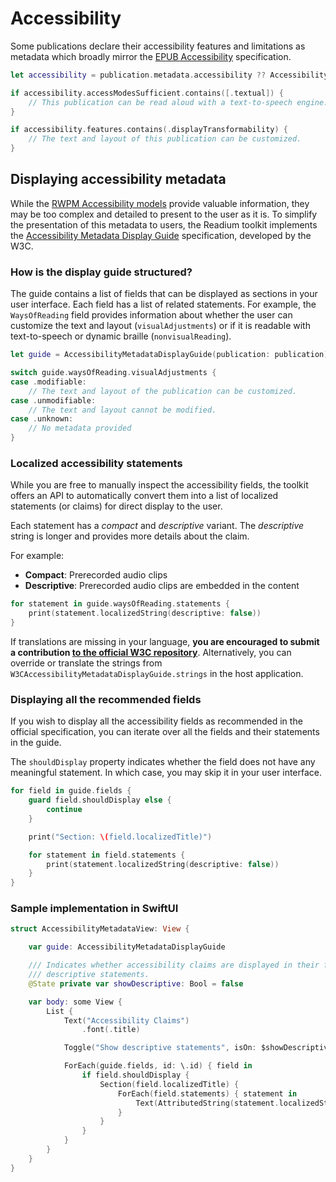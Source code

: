 # Accessibility

Some publications declare their accessibility features and limitations as metadata which broadly mirror the [EPUB Accessibility](https://www.w3.org/TR/epub-a11y-11) specification.

```swift
let accessibility = publication.metadata.accessibility ?? Accessibility()

if accessibility.accessModesSufficient.contains([.textual]) {
    // This publication can be read aloud with a text-to-speech engine.
}

if accessibility.features.contains(.displayTransformability) {
    // The text and layout of this publication can be customized.
}
```

## Displaying accessibility metadata

While the [RWPM Accessibility models](https://readium.org/webpub-manifest/contexts/default/#accessibility-metadata) provide valuable information, they may be too complex and detailed to present to the user as it is. To simplify the presentation of this metadata to users, the Readium toolkit implements the [Accessibility Metadata Display Guide](https://w3c.github.io/publ-a11y/a11y-meta-display-guide/2.0/guidelines/) specification, developed by the W3C.

### How is the display guide structured?

The guide contains a list of fields that can be displayed as sections in your user interface. Each field has a list of related statements. For example, the `WaysOfReading` field provides information about whether the user can customize the text and layout (`visualAdjustments`) or if it is readable with text-to-speech or dynamic braille (`nonvisualReading`).

```swift
let guide = AccessibilityMetadataDisplayGuide(publication: publication)

switch guide.waysOfReading.visualAdjustments {
case .modifiable:
    // The text and layout of the publication can be customized.
case .unmodifiable:
    // The text and layout cannot be modified.
case .unknown:
    // No metadata provided
}
```

### Localized accessibility statements

While you are free to manually inspect the accessibility fields, the toolkit offers an API to automatically convert them into a list of localized statements (or claims) for direct display to the user.

Each statement has a *compact* and *descriptive* variant. The *descriptive* string is longer and provides more details about the claim.

For example:
- **Compact**: Prerecorded audio clips
- **Descriptive**: Prerecorded audio clips are embedded in the content

```swift
for statement in guide.waysOfReading.statements {
    print(statement.localizedString(descriptive: false))
}
```

If translations are missing in your language, **you are encouraged to submit a contribution [to the official W3C repository](https://github.com/w3c/publ-a11y-display-guide-localizations)**. Alternatively, you can override or translate the strings from `W3CAccessibilityMetadataDisplayGuide.strings` in the host application.

### Displaying all the recommended fields

If you wish to display all the accessibility fields as recommended in the official specification, you can iterate over all the fields and their statements in the guide.

The `shouldDisplay` property indicates whether the field does not have any meaningful statement. In which case, you may skip it in your user interface.

```swift
for field in guide.fields {
    guard field.shouldDisplay else {
        continue
    }

    print("Section: \(field.localizedTitle)")

    for statement in field.statements {
        print(statement.localizedString(descriptive: false))
    }
}
```

### Sample implementation in SwiftUI

```swift
struct AccessibilityMetadataView: View {

    var guide: AccessibilityMetadataDisplayGuide

    /// Indicates whether accessibility claims are displayed in their full
    /// descriptive statements.
    @State private var showDescriptive: Bool = false

    var body: some View {
        List {
            Text("Accessibility Claims")
                .font(.title)

            Toggle("Show descriptive statements", isOn: $showDescriptive)

            ForEach(guide.fields, id: \.id) { field in
                if field.shouldDisplay {
                    Section(field.localizedTitle) {
                        ForEach(field.statements) { statement in
                            Text(AttributedString(statement.localizedString(descriptive: showDescriptive)))
                        }
                    }
                }
            }
        }
    }
}
```
